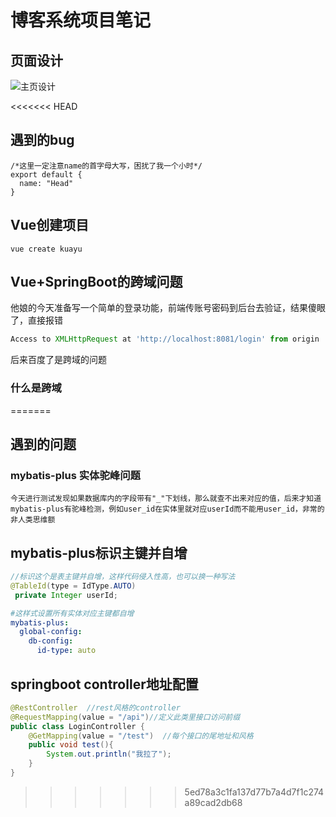 # 博客系统项目笔记

## 页面设计

![主页设计](F:\blogStanXu\界面原型框架\主页.png)

<<<<<<< HEAD
## 遇到的bug

```vue
/*这里一定注意name的首字母大写，困扰了我一个小时*/
export default {
  name: "Head"
}
```

## Vue创建项目

```
vue create kuayu
```

## Vue+SpringBoot的跨域问题

他娘的今天准备写一个简单的登录功能，前端传账号密码到后台去验证，结果傻眼了，直接报错

```javascript
Access to XMLHttpRequest at 'http://localhost:8081/login' from origin 'http://localhost:8080' has been blocked by CORS policy: Response to preflight request doesn't pass access control check: No 'Access-Control-Allow-Origin' header is present on the requested resource.
```

后来百度了是跨域的问题

### 什么是跨域
=======
## 遇到的问题

### mybatis-plus 实体驼峰问题

```
今天进行测试发现如果数据库内的字段带有"_"下划线，那么就查不出来对应的值，后来才知道mybatis-plus有驼峰检测，例如user_id在实体里就对应userId而不能用user_id，非常的非人类思维额
```

## mybatis-plus标识主键并自增

```java
//标识这个是表主键并自增，这样代码侵入性高，也可以换一种写法
@TableId(type = IdType.AUTO)
 private Integer userId;
```

```yaml
#这样式设置所有实体对应主键都自增
mybatis-plus:
  global-config:
    db-config:
      id-type: auto
```

## springboot controller地址配置

```java
@RestController  //rest风格的controller
@RequestMapping(value = "/api")//定义此类里接口访问前缀
public class LoginController {
    @GetMapping(value = "/test")  //每个接口的尾地址和风格
    public void test(){
        System.out.println("我拉了");
    }
}
```
>>>>>>> 5ed78a3c1fa137d77b7a4d7f1c274a89cad2db68

